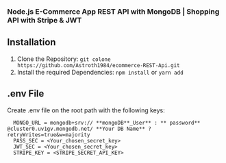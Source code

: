 ### Node.js E-Commerce App REST API with MongoDB | Shopping API with Stripe & JWT

## Installation 

1. Clone the Repository: `git colone https://github.com/Astroth1984/ecommerce-REST-Api.git`
2. Install the required Dependencies: `npm install` or `yarn add`

## .env File

Create .env file on the root path with the following keys: 

```
  MONGO_URL = mongodb+srv:// **mongoDB**_User** : ** password** @cluster0.uv1gv.mongodb.net/ **Your DB Name** ?retryWrites=true&w=majority
  PASS_SEC = <Your_chosen_secret_key>
  JWT_SEC = <Your_chosen_secret_key>
  STRIPE_KEY = <STRIPE_SECRET_API_KEY>

```
